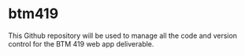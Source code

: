 # btm419
This Github repository will be used to manage all the code and version control for the BTM 419 web app deliverable.
